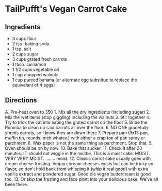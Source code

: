 TailPufft's Vegan Carrot Cake
=============================

Ingredients
-----------

-   3 cups flour
-   2 tsp. baking soda
-   1 tsp. salt
-   2 cups sugar
-   3 cups grated fresh carrots
-   1 tbsp. cinnamon
-   1 1/2 cups vegetable oil
-   1 cup chopped walnuts
-   1 cup pureed banana (or alternate egg substitue to replace the
    equivelant of 4 eggs)

Directions
----------

A. Pre-heat oven to 350 1. Mix all the dry ingredients (including sugar)
2. Mix the wet items (stop giggling) including the walnuts 3. Stir
together 4. Try to trick the cat into eating the grated carrot on the
floor 5. Bribe the Roomba to clean up said carrots all over the floor.
6. NO ONE gracefully shreds carrots, so I know they are down there 7.
Prepare pan (9x13 pan, muffin tin, rounds, meh whatev.) with either a
crap ton of pan spray or parchment 8. Wax paper is not the same thing as
parchment. Stop that. 9. Oven should be on by now. 10. Bake that sucker.
11. Check it after 20 minutes. IT should not wiggle in the middle. This
is a moist cake. MOIST. VERY VERY MOIST. ........ moist. 12. Classic
carrot cake usually goes with cream cheese frosting. Vegan chream
cheeses exists but can be tricky on flavor, so don't hold back from
whipping it (whip it real good) with extra vanilla extract and powdered
sugar. Good ole vegan buttercream is good too. 13. Or skip the frosting
and face plant into your delicious cake. We've all been there.
